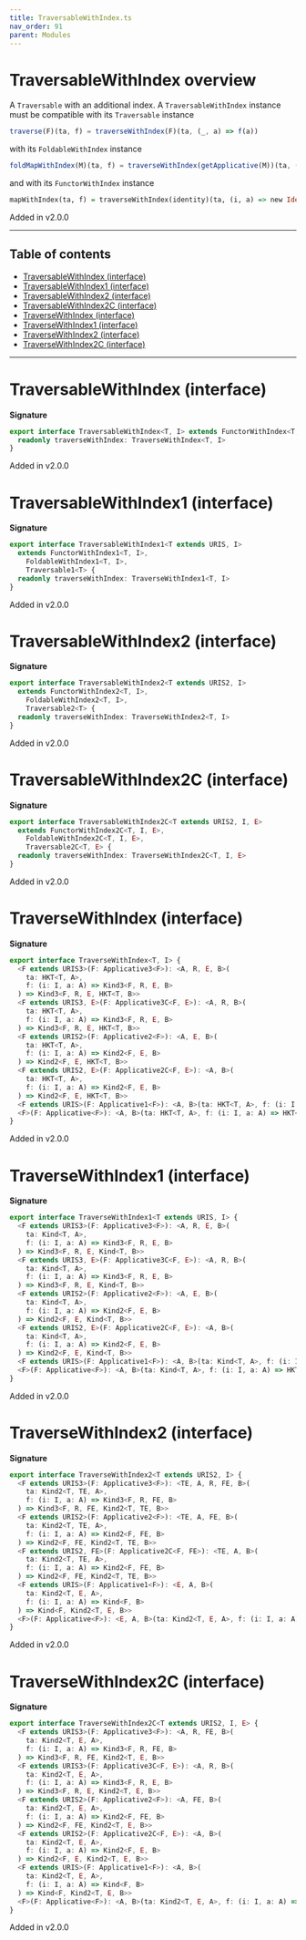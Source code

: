 ```yaml
---
title: TraversableWithIndex.ts
nav_order: 91
parent: Modules
---
```


# TraversableWithIndex overview

A `Traversable` with an additional index.
A `TraversableWithIndex` instance must be compatible with its `Traversable` instance

```ts
traverse(F)(ta, f) = traverseWithIndex(F)(ta, (_, a) => f(a))
```

with its `FoldableWithIndex` instance

```ts
foldMapWithIndex(M)(ta, f) = traverseWithIndex(getApplicative(M))(ta, (i, a) => new Const(f(i, a))).value
```

and with its `FunctorWithIndex` instance

```purescript
mapWithIndex(ta, f) = traverseWithIndex(identity)(ta, (i, a) => new Identity(f(i, a))).value
```

Added in v2.0.0

---

<h2 class="text-delta">Table of contents</h2>

- [TraversableWithIndex (interface)](#traversablewithindex-interface)
- [TraversableWithIndex1 (interface)](#traversablewithindex1-interface)
- [TraversableWithIndex2 (interface)](#traversablewithindex2-interface)
- [TraversableWithIndex2C (interface)](#traversablewithindex2c-interface)
- [TraverseWithIndex (interface)](#traversewithindex-interface)
- [TraverseWithIndex1 (interface)](#traversewithindex1-interface)
- [TraverseWithIndex2 (interface)](#traversewithindex2-interface)
- [TraverseWithIndex2C (interface)](#traversewithindex2c-interface)

---

# TraversableWithIndex (interface)

**Signature**

```ts
export interface TraversableWithIndex<T, I> extends FunctorWithIndex<T, I>, FoldableWithIndex<T, I>, Traversable<T> {
  readonly traverseWithIndex: TraverseWithIndex<T, I>
}
```

Added in v2.0.0

# TraversableWithIndex1 (interface)

**Signature**

```ts
export interface TraversableWithIndex1<T extends URIS, I>
  extends FunctorWithIndex1<T, I>,
    FoldableWithIndex1<T, I>,
    Traversable1<T> {
  readonly traverseWithIndex: TraverseWithIndex1<T, I>
}
```

Added in v2.0.0

# TraversableWithIndex2 (interface)

**Signature**

```ts
export interface TraversableWithIndex2<T extends URIS2, I>
  extends FunctorWithIndex2<T, I>,
    FoldableWithIndex2<T, I>,
    Traversable2<T> {
  readonly traverseWithIndex: TraverseWithIndex2<T, I>
}
```

Added in v2.0.0

# TraversableWithIndex2C (interface)

**Signature**

```ts
export interface TraversableWithIndex2C<T extends URIS2, I, E>
  extends FunctorWithIndex2C<T, I, E>,
    FoldableWithIndex2C<T, I, E>,
    Traversable2C<T, E> {
  readonly traverseWithIndex: TraverseWithIndex2C<T, I, E>
}
```

Added in v2.0.0

# TraverseWithIndex (interface)

**Signature**

```ts
export interface TraverseWithIndex<T, I> {
  <F extends URIS3>(F: Applicative3<F>): <A, R, E, B>(
    ta: HKT<T, A>,
    f: (i: I, a: A) => Kind3<F, R, E, B>
  ) => Kind3<F, R, E, HKT<T, B>>
  <F extends URIS3, E>(F: Applicative3C<F, E>): <A, R, B>(
    ta: HKT<T, A>,
    f: (i: I, a: A) => Kind3<F, R, E, B>
  ) => Kind3<F, R, E, HKT<T, B>>
  <F extends URIS2>(F: Applicative2<F>): <A, E, B>(
    ta: HKT<T, A>,
    f: (i: I, a: A) => Kind2<F, E, B>
  ) => Kind2<F, E, HKT<T, B>>
  <F extends URIS2, E>(F: Applicative2C<F, E>): <A, B>(
    ta: HKT<T, A>,
    f: (i: I, a: A) => Kind2<F, E, B>
  ) => Kind2<F, E, HKT<T, B>>
  <F extends URIS>(F: Applicative1<F>): <A, B>(ta: HKT<T, A>, f: (i: I, a: A) => Kind<F, B>) => Kind<F, HKT<T, B>>
  <F>(F: Applicative<F>): <A, B>(ta: HKT<T, A>, f: (i: I, a: A) => HKT<F, B>) => HKT<F, HKT<T, B>>
}
```

Added in v2.0.0

# TraverseWithIndex1 (interface)

**Signature**

```ts
export interface TraverseWithIndex1<T extends URIS, I> {
  <F extends URIS3>(F: Applicative3<F>): <A, R, E, B>(
    ta: Kind<T, A>,
    f: (i: I, a: A) => Kind3<F, R, E, B>
  ) => Kind3<F, R, E, Kind<T, B>>
  <F extends URIS3, E>(F: Applicative3C<F, E>): <A, R, B>(
    ta: Kind<T, A>,
    f: (i: I, a: A) => Kind3<F, R, E, B>
  ) => Kind3<F, R, E, Kind<T, B>>
  <F extends URIS2>(F: Applicative2<F>): <A, E, B>(
    ta: Kind<T, A>,
    f: (i: I, a: A) => Kind2<F, E, B>
  ) => Kind2<F, E, Kind<T, B>>
  <F extends URIS2, E>(F: Applicative2C<F, E>): <A, B>(
    ta: Kind<T, A>,
    f: (i: I, a: A) => Kind2<F, E, B>
  ) => Kind2<F, E, Kind<T, B>>
  <F extends URIS>(F: Applicative1<F>): <A, B>(ta: Kind<T, A>, f: (i: I, a: A) => Kind<F, B>) => Kind<F, Kind<T, B>>
  <F>(F: Applicative<F>): <A, B>(ta: Kind<T, A>, f: (i: I, a: A) => HKT<F, B>) => HKT<F, Kind<T, B>>
}
```

Added in v2.0.0

# TraverseWithIndex2 (interface)

**Signature**

```ts
export interface TraverseWithIndex2<T extends URIS2, I> {
  <F extends URIS3>(F: Applicative3<F>): <TE, A, R, FE, B>(
    ta: Kind2<T, TE, A>,
    f: (i: I, a: A) => Kind3<F, R, FE, B>
  ) => Kind3<F, R, FE, Kind2<T, TE, B>>
  <F extends URIS2>(F: Applicative2<F>): <TE, A, FE, B>(
    ta: Kind2<T, TE, A>,
    f: (i: I, a: A) => Kind2<F, FE, B>
  ) => Kind2<F, FE, Kind2<T, TE, B>>
  <F extends URIS2, FE>(F: Applicative2C<F, FE>): <TE, A, B>(
    ta: Kind2<T, TE, A>,
    f: (i: I, a: A) => Kind2<F, FE, B>
  ) => Kind2<F, FE, Kind2<T, TE, B>>
  <F extends URIS>(F: Applicative1<F>): <E, A, B>(
    ta: Kind2<T, E, A>,
    f: (i: I, a: A) => Kind<F, B>
  ) => Kind<F, Kind2<T, E, B>>
  <F>(F: Applicative<F>): <E, A, B>(ta: Kind2<T, E, A>, f: (i: I, a: A) => HKT<F, B>) => HKT<F, Kind2<T, E, B>>
}
```

Added in v2.0.0

# TraverseWithIndex2C (interface)

**Signature**

```ts
export interface TraverseWithIndex2C<T extends URIS2, I, E> {
  <F extends URIS3>(F: Applicative3<F>): <A, R, FE, B>(
    ta: Kind2<T, E, A>,
    f: (i: I, a: A) => Kind3<F, R, FE, B>
  ) => Kind3<F, R, FE, Kind2<T, E, B>>
  <F extends URIS3>(F: Applicative3C<F, E>): <A, R, B>(
    ta: Kind2<T, E, A>,
    f: (i: I, a: A) => Kind3<F, R, E, B>
  ) => Kind3<F, R, E, Kind2<T, E, B>>
  <F extends URIS2>(F: Applicative2<F>): <A, FE, B>(
    ta: Kind2<T, E, A>,
    f: (i: I, a: A) => Kind2<F, FE, B>
  ) => Kind2<F, FE, Kind2<T, E, B>>
  <F extends URIS2>(F: Applicative2C<F, E>): <A, B>(
    ta: Kind2<T, E, A>,
    f: (i: I, a: A) => Kind2<F, E, B>
  ) => Kind2<F, E, Kind2<T, E, B>>
  <F extends URIS>(F: Applicative1<F>): <A, B>(
    ta: Kind2<T, E, A>,
    f: (i: I, a: A) => Kind<F, B>
  ) => Kind<F, Kind2<T, E, B>>
  <F>(F: Applicative<F>): <A, B>(ta: Kind2<T, E, A>, f: (i: I, a: A) => HKT<F, B>) => HKT<F, Kind2<T, E, B>>
}
```

Added in v2.0.0
